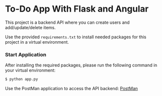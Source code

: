 # To-Do App With Flask and Angular

This project is a backend API where you can create users and add/update/delete items.

Use the provided `requirements.txt` to install needed packages for this project in a virtual environment.

### Start Application
After installing the required packages, please run the following command in your virtual environment:

```bash
$ python app.py
```

Use the PostMan application to access the API backend: [PostMan](https://www.getpostman.com/ "Postman Website")